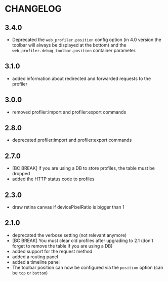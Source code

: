 CHANGELOG
=========

3.4.0
-----

 * Deprecated the `web_profiler.position` config option (in 4.0 version the toolbar
   will always be displayed at the bottom) and the `web_profiler.debug_toolbar.position`
   container parameter.

3.1.0
-----

 * added information about redirected and forwarded requests to the profiler

3.0.0
-----

 * removed profiler:import and profiler:export commands

2.8.0
-----

 * deprecated profiler:import and profiler:export commands

2.7.0
-----

 * [BC BREAK] if you are using a DB to store profiles, the table must be dropped
 * added the HTTP status code to profiles

2.3.0
-----

 * draw retina canvas if devicePixelRatio is bigger than 1

2.1.0
-----

 * deprecated the verbose setting (not relevant anymore)
 * [BC BREAK] You must clear old profiles after upgrading to 2.1 (don't forget
   to remove the table if you are using a DB)
 * added support for the request method
 * added a routing panel
 * added a timeline panel
 * The toolbar position can now be configured via the `position` option (can
   be `top` or `bottom`)
